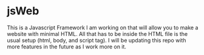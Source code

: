 # jsWeb
This is a Javascript Framework I am working on that will allow you to make a website with minimal HTML. 
All that has to be inside the HTML file is the usual setup (html, body, and script tag).
I will be updating this repo with more features in the future as I work more on it.
